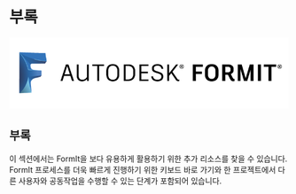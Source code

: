 # 부록

![](<../.gitbook/assets/b5030b43-df24-4259-ad6a-94bcad61bc78 (1).png>)

## 부록

이 섹션에서는 FormIt을 보다 유용하게 활용하기 위한 추가 리소스를 찾을 수 있습니다. FormIt 프로세스를 더욱 빠르게 진행하기 위한 키보드 바로 가기와 한 프로젝트에서 다른 사용자와 공동작업을 수행할 수 있는 단계가 포함되어 있습니다.
